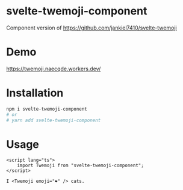 # svelte-twemoji-component
Component version of https://github.com/jankiel7410/svelte-twemoji

# Demo
https://twemoji.naecqde.workers.dev/

# Installation
```bash
npm i svelte-twemoji-component
# or
# yarn add svelte-twemoji-component
```

# Usage
```svelte
<script lang="ts">
    import Twemoji from "svelte-twemoji-component";
</script>

I <Twemoji emoji="❤" /> cats.
```
